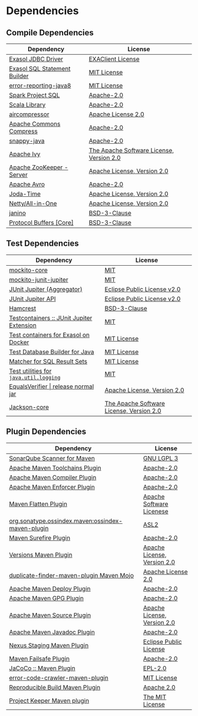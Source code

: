 <!-- @formatter:off -->
# Dependencies

## Compile Dependencies

| Dependency                        | License                                        |
| --------------------------------- | ---------------------------------------------- |
| [Exasol JDBC Driver][0]           | [EXAClient License][1]                         |
| [Exasol SQL Statement Builder][2] | [MIT License][3]                               |
| [error-reporting-java8][4]        | [MIT License][5]                               |
| [Spark Project SQL][6]            | [Apache-2.0][7]                                |
| [Scala Library][8]                | [Apache-2.0][9]                                |
| [aircompressor][10]               | [Apache License 2.0][11]                       |
| [Apache Commons Compress][12]     | [Apache-2.0][13]                               |
| [snappy-java][14]                 | [Apache-2.0][11]                               |
| [Apache Ivy][15]                  | [The Apache Software License, Version 2.0][16] |
| [Apache ZooKeeper - Server][17]   | [Apache License, Version 2.0][13]              |
| [Apache Avro][18]                 | [Apache-2.0][13]                               |
| [Joda-Time][19]                   | [Apache License, Version 2.0][13]              |
| [Netty/All-in-One][20]            | [Apache License, Version 2.0][9]               |
| [janino][21]                      | [BSD-3-Clause][22]                             |
| [Protocol Buffers [Core]][23]     | [BSD-3-Clause][24]                             |

## Test Dependencies

| Dependency                                      | License                                        |
| ----------------------------------------------- | ---------------------------------------------- |
| [mockito-core][25]                              | [MIT][26]                                      |
| [mockito-junit-jupiter][25]                     | [MIT][26]                                      |
| [JUnit Jupiter (Aggregator)][27]                | [Eclipse Public License v2.0][28]              |
| [JUnit Jupiter API][27]                         | [Eclipse Public License v2.0][28]              |
| [Hamcrest][29]                                  | [BSD-3-Clause][30]                             |
| [Testcontainers :: JUnit Jupiter Extension][31] | [MIT][32]                                      |
| [Test containers for Exasol on Docker][33]      | [MIT License][34]                              |
| [Test Database Builder for Java][35]            | [MIT License][36]                              |
| [Matcher for SQL Result Sets][37]               | [MIT License][38]                              |
| [Test utilities for `java.util.logging`][39]    | [MIT][26]                                      |
| [EqualsVerifier \| release normal jar][40]      | [Apache License, Version 2.0][13]              |
| [Jackson-core][41]                              | [The Apache Software License, Version 2.0][13] |

## Plugin Dependencies

| Dependency                                              | License                           |
| ------------------------------------------------------- | --------------------------------- |
| [SonarQube Scanner for Maven][42]                       | [GNU LGPL 3][43]                  |
| [Apache Maven Toolchains Plugin][44]                    | [Apache-2.0][13]                  |
| [Apache Maven Compiler Plugin][45]                      | [Apache-2.0][13]                  |
| [Apache Maven Enforcer Plugin][46]                      | [Apache-2.0][13]                  |
| [Maven Flatten Plugin][47]                              | [Apache Software Licenese][13]    |
| [org.sonatype.ossindex.maven:ossindex-maven-plugin][48] | [ASL2][16]                        |
| [Maven Surefire Plugin][49]                             | [Apache-2.0][13]                  |
| [Versions Maven Plugin][50]                             | [Apache License, Version 2.0][13] |
| [duplicate-finder-maven-plugin Maven Mojo][51]          | [Apache License 2.0][7]           |
| [Apache Maven Deploy Plugin][52]                        | [Apache-2.0][13]                  |
| [Apache Maven GPG Plugin][53]                           | [Apache-2.0][13]                  |
| [Apache Maven Source Plugin][54]                        | [Apache License, Version 2.0][13] |
| [Apache Maven Javadoc Plugin][55]                       | [Apache-2.0][13]                  |
| [Nexus Staging Maven Plugin][56]                        | [Eclipse Public License][57]      |
| [Maven Failsafe Plugin][58]                             | [Apache-2.0][13]                  |
| [JaCoCo :: Maven Plugin][59]                            | [EPL-2.0][60]                     |
| [error-code-crawler-maven-plugin][61]                   | [MIT License][62]                 |
| [Reproducible Build Maven Plugin][63]                   | [Apache 2.0][16]                  |
| [Project Keeper Maven plugin][64]                       | [The MIT License][65]             |

[0]: http://www.exasol.com/
[1]: https://repo1.maven.org/maven2/com/exasol/exasol-jdbc/24.1.2/exasol-jdbc-24.1.2-license.txt
[2]: https://github.com/exasol/sql-statement-builder/
[3]: https://github.com/exasol/sql-statement-builder/blob/main/LICENSE
[4]: https://github.com/exasol/error-reporting-java/
[5]: https://github.com/exasol/error-reporting-java/blob/main/LICENSE
[6]: https://spark.apache.org/
[7]: http://www.apache.org/licenses/LICENSE-2.0.html
[8]: https://www.scala-lang.org/
[9]: https://www.apache.org/licenses/LICENSE-2.0
[10]: https://github.com/airlift/aircompressor
[11]: https://www.apache.org/licenses/LICENSE-2.0.html
[12]: https://commons.apache.org/proper/commons-compress/
[13]: https://www.apache.org/licenses/LICENSE-2.0.txt
[14]: https://github.com/xerial/snappy-java
[15]: http://ant.apache.org/ivy/
[16]: http://www.apache.org/licenses/LICENSE-2.0.txt
[17]: http://zookeeper.apache.org/zookeeper
[18]: https://avro.apache.org
[19]: https://www.joda.org/joda-time/
[20]: https://netty.io/netty-all/
[21]: http://janino-compiler.github.io/janino/
[22]: https://spdx.org/licenses/BSD-3-Clause.html
[23]: https://developers.google.com/protocol-buffers/protobuf-java/
[24]: https://opensource.org/licenses/BSD-3-Clause
[25]: https://github.com/mockito/mockito
[26]: https://opensource.org/licenses/MIT
[27]: https://junit.org/junit5/
[28]: https://www.eclipse.org/legal/epl-v20.html
[29]: http://hamcrest.org/JavaHamcrest/
[30]: https://raw.githubusercontent.com/hamcrest/JavaHamcrest/master/LICENSE
[31]: https://java.testcontainers.org
[32]: http://opensource.org/licenses/MIT
[33]: https://github.com/exasol/exasol-testcontainers/
[34]: https://github.com/exasol/exasol-testcontainers/blob/main/LICENSE
[35]: https://github.com/exasol/test-db-builder-java/
[36]: https://github.com/exasol/test-db-builder-java/blob/main/LICENSE
[37]: https://github.com/exasol/hamcrest-resultset-matcher/
[38]: https://github.com/exasol/hamcrest-resultset-matcher/blob/main/LICENSE
[39]: https://github.com/exasol/java-util-logging-testing/
[40]: https://www.jqno.nl/equalsverifier
[41]: https://github.com/FasterXML/jackson-core
[42]: http://sonarsource.github.io/sonar-scanner-maven/
[43]: http://www.gnu.org/licenses/lgpl.txt
[44]: https://maven.apache.org/plugins/maven-toolchains-plugin/
[45]: https://maven.apache.org/plugins/maven-compiler-plugin/
[46]: https://maven.apache.org/enforcer/maven-enforcer-plugin/
[47]: https://www.mojohaus.org/flatten-maven-plugin/
[48]: https://sonatype.github.io/ossindex-maven/maven-plugin/
[49]: https://maven.apache.org/surefire/maven-surefire-plugin/
[50]: https://www.mojohaus.org/versions/versions-maven-plugin/
[51]: https://basepom.github.io/duplicate-finder-maven-plugin
[52]: https://maven.apache.org/plugins/maven-deploy-plugin/
[53]: https://maven.apache.org/plugins/maven-gpg-plugin/
[54]: https://maven.apache.org/plugins/maven-source-plugin/
[55]: https://maven.apache.org/plugins/maven-javadoc-plugin/
[56]: http://www.sonatype.com/public-parent/nexus-maven-plugins/nexus-staging/nexus-staging-maven-plugin/
[57]: http://www.eclipse.org/legal/epl-v10.html
[58]: https://maven.apache.org/surefire/maven-failsafe-plugin/
[59]: https://www.jacoco.org/jacoco/trunk/doc/maven.html
[60]: https://www.eclipse.org/legal/epl-2.0/
[61]: https://github.com/exasol/error-code-crawler-maven-plugin/
[62]: https://github.com/exasol/error-code-crawler-maven-plugin/blob/main/LICENSE
[63]: http://zlika.github.io/reproducible-build-maven-plugin
[64]: https://github.com/exasol/project-keeper/
[65]: https://github.com/exasol/project-keeper/blob/main/LICENSE

